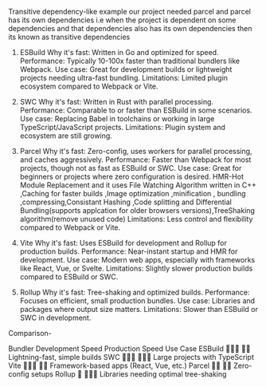 Transitive dependency-like example our project needed parcel and parcel has its own dependencies i.e when the project is dependent on some dependencies and that dependencies also has its own dependencies then its known as transitive dependencies

1. ESBuild
Why it's fast: Written in Go and optimized for speed.
Performance: Typically 10-100x faster than traditional bundlers like Webpack.
Use case: Great for development builds or lightweight projects needing ultra-fast bundling.
Limitations: Limited plugin ecosystem compared to Webpack or Vite.

2. SWC
Why it's fast: Written in Rust with parallel processing.
Performance: Comparable to or faster than ESBuild in some scenarios.
Use case: Replacing Babel in toolchains or working in large TypeScript/JavaScript projects.
Limitations: Plugin system and ecosystem are still growing.     

3. Parcel
Why it's fast: Zero-config, uses workers for parallel processing, and caches aggressively.
Performance: Faster than Webpack for most projects, though not as fast as ESBuild or SWC.
Use case: Great for beginners or projects where zero configuration is desired. HMR-Hot Module Replacement  and it uses
File Watching Algorithm written in C++ ,Caching for faster builds ,Image optimization ,minification , bundling ,compressing,Consistant Hashing ,Code splitting and Differential Bundling(supports applcation for older browsers versions),TreeShaking algorithm(remove unused code)
Limitations: Less control and flexibility compared to Webpack or Vite.  

4. Vite
Why it's fast: Uses ESBuild for development and Rollup for production builds.
Performance: Near-instant startup and HMR for development.
Use case: Modern web apps, especially with frameworks like React, Vue, or Svelte.
Limitations: Slightly slower production builds compared to ESBuild or SWC.

5. Rollup
Why it's fast: Tree-shaking and optimized builds.
Performance: Focuses on efficient, small production bundles.
Use case: Libraries and packages where output size matters.
Limitations: Slower than ESBuild or SWC in development.

Comparison-

Bundler	 Development Speed	Production Speed	Use Case
ESBuild	 🚀🚀🚀	             🚀🚀	          Lightning-fast, simple builds
SWC	     🚀🚀🚀	            🚀🚀🚀	         Large projects with TypeScript
Vite	 🚀🚀🚀	           🚀🚀	              Framework-based apps (React, Vue, etc.)
Parcel	 🚀🚀              🚀🚀	              Zero-config setups
Rollup	 🚀	               🚀🚀🚀	          Libraries needing optimal tree-shaking
